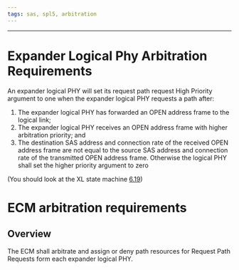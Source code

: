 ```yaml
---
tags: sas, spl5, arbitration
---
```


***

# Expander Logical Phy Arbitration Requirements

An expander logical PHY will set its request path request High Priority argument to one when the expander logical PHY requests a path after:
1. The expander logical PHY has forwarded an OPEN address frame to the logical link;
2. The expander logical PHY receives an OPEN address frame with higher arbitration priority; and
3. The destination SAS address and connection rate of the received OPEN address frame are not equal to the source SAS address and connection rate of the transmitted OPEN address frame.
Otherwise the logical PHY shall set the higher priority argument to zero

(You should look at the XL state machine [6.19]())

# ECM arbitration requirements

## Overview

The ECM shall arbitrate and assign or deny path resources for Request Path Requests form each expander logical PHY.
